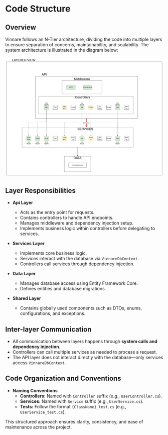 # Code Structure

## Overview
Vinnare follows an N-Tier architecture, dividing the code into multiple layers to ensure separation of concerns, maintainability, and scalability. The system architecture is illustrated in the diagram below:

![Layered Architecture](../diagrams/layeredView.png)

## Layer Responsibilities

- **Api Layer**
  - Acts as the entry point for requests.
  - Contains controllers to handle API endpoints.
  - Manages middleware and dependency injection setup.
  - Implements business logic within controllers before delegating to services.

- **Services Layer**
  - Implements core business logic.
  - Services interact with the database via `VinnareDbContext`.
  - Controllers call services through dependency injection.

- **Data Layer**
  - Manages database access using Entity Framework Core.
  - Defines entities and database migrations.

- **Shared Layer**
  - Contains globally used components such as DTOs, enums, configurations, and exceptions.
  
## Inter-layer Communication
- All communication between layers happens through **system calls and dependency injection**.
- Controllers can call multiple services as needed to process a request.
- The API layer does not interact directly with the database—only services access `VinnareDbContext`.

## Code Organization and Conventions

- **Naming Conventions**
  - **Controllers:** Named with `Controller` suffix (e.g., `UserController.cs`).
  - **Services:** Named with `Service` suffix (e.g., `UserService.cs`).
  - **Tests:** Follow the format `{ClassName}_test.cs` (e.g., `UserService_test.cs`).

This structured approach ensures clarity, consistency, and ease of maintenance across the project.
